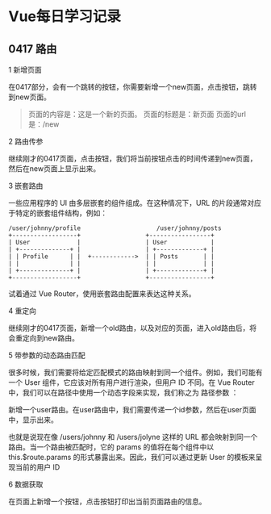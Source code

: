 # Vue每日学习记录

## 0417 路由

1 新增页面

在0417部分，会有一个跳转的按钮，你需要新增一个new页面，点击按钮，跳转到new页面。

> 页面的内容是：这是一个新的页面。
> 页面的标题是：新页面
> 页面的url是：/new

2 路由传参

继续刚才的0417页面，点击按钮，我们将当前按钮点击的时间传递到new页面，然后在new页面上显示出来。

3 嵌套路由

一些应用程序的 UI 由多层嵌套的组件组成。在这种情况下，URL 的片段通常对应于特定的嵌套组件结构，例如：

```
/user/johnny/profile                     /user/johnny/posts
+------------------+                  +-----------------+
| User             |                  | User            |
| +--------------+ |                  | +-------------+ |
| | Profile      | |  +------------>  | | Posts       | |
| |              | |                  | |             | |
| +--------------+ |                  | +-------------+ |
+------------------+                  +-----------------+
```
试着通过 Vue Router，使用嵌套路由配置来表达这种关系。

4 重定向

继续刚才的0417页面，新增一个old路由，以及对应的页面，进入old路由后，将会重定向到new路由。

5 带参数的动态路由匹配

很多时候，我们需要将给定匹配模式的路由映射到同一个组件。例如，我们可能有一个 User 组件，它应该对所有用户进行渲染，但用户 ID 不同。在 Vue Router 中，我们可以在路径中使用一个动态字段来实现，我们称之为 路径参数 ：

新增一个user路由。在user路由中，我们需要传递一个id参数，然后在user页面中，显示出来。

也就是说现在像 /users/johnny 和 /users/jolyne 这样的 URL 都会映射到同一个路由。当一个路由被匹配时，它的 params 的值将在每个组件中以 this.$route.params 的形式暴露出来。因此，我们可以通过更新 User 的模板来呈现当前的用户 ID

6 数据获取

在页面上新增一个按钮，点击按钮打印出当前页面路由的信息。
